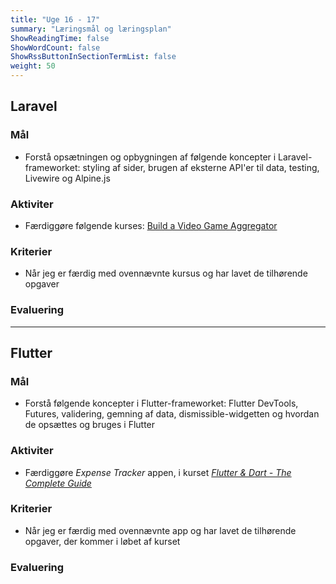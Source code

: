```yaml
---
title: "Uge 16 - 17"
summary: "Læringsmål og læringsplan"
ShowReadingTime: false
ShowWordCount: false
ShowRssButtonInSectionTermList: false
weight: 50
---
```


## Laravel

### Mål
- Forstå opsætningen og opbygningen af følgende koncepter i Laravel-frameworket: styling af sider, brugen af eksterne API'er til data, testing, Livewire og Alpine.js

### Aktiviter
- Færdiggøre følgende kurses: [Build a Video Game Aggregator](https://laracasts.com/series/build-a-video-game-aggregator)

### Kriterier
- Når jeg er færdig med ovennævnte kursus og har lavet de tilhørende opgaver

### Evaluering


---

## Flutter

### Mål
- Forstå følgende koncepter i Flutter-frameworket:
Flutter DevTools, Futures, validering, gemning af data, dismissible-widgetten og hvordan de opsættes og bruges i Flutter

### Aktiviter
- Færdiggøre *Expense Tracker* appen, i kurset [*Flutter & Dart - The Complete Guide*](https://www.udemy.com/course/learn-flutter-dart-to-build-ios-android-apps/)

### Kriterier
- Når jeg er færdig med ovennævnte app og har lavet de tilhørende opgaver, der kommer i løbet af kurset

### Evaluering
